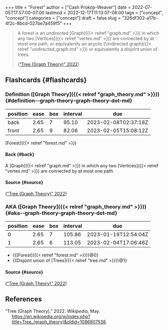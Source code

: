 +++
title = "Forest"
author = ["Cash Prokop-Weaver"]
date = 2022-07-05T17:57:00-07:00
lastmod = 2022-12-17T11:13:07-08:00
tags = ["concept", "concept"]
categories = ["concept"]
draft = false
slug = "326df302-a17b-4f2c-8bcd-027be7a459f5"
+++

> A forest is an undirected [Graph]({{< relref "graph.md" >}}) in which any two [Vertices]({{< relref "vertex.md" >}}) are connected by at most one path, or equivalently an acyclic [Undirected graph]({{< relref "undirected_graph.md" >}}) or equivalently a disjoint union of trees.
>
> (<a href="#citeproc_bib_item_1">“Tree (Graph Theory)” 2022</a>)


## Flashcards {#flashcards}


### Definition ([Graph Theory]({{< relref "graph_theory.md" >}})) {#definition--graph-theory-graph-theory-dot-md}

| position | ease | box | interval | due                  |
|----------|------|-----|----------|----------------------|
| back     | 2.65 | 7   | 95.10    | 2023-02-08T02:37:18Z |
| front    | 2.65 | 9   | 82.06    | 2023-02-05T15:08:12Z |

[Forest]({{< relref "forest.md" >}})


#### Back {#back}

A [Graph]({{< relref "graph.md" >}}) in which any two [Vertices]({{< relref "vertex.md" >}}) are connected by at most one path.


#### Source {#source}

(<a href="#citeproc_bib_item_1">“Tree (Graph Theory)” 2022</a>)


### AKA ([Graph Theory]({{< relref "graph_theory.md" >}})) {#aka--graph-theory-graph-theory-dot-md}

| position | ease | box | interval | due                  |
|----------|------|-----|----------|----------------------|
| 0        | 2.65 | 7   | 105.86   | 2023-01-19T12:54:04Z |
| 1        | 2.65 | 6   | 113.05   | 2023-02-04T17:06:46Z |

-   {{[Forest]({{< relref "forest.md" >}})}@0}
-   {{Disjoint union of [Trees]({{< relref "tree.md" >}})}@1}


#### Source {#source}

(<a href="#citeproc_bib_item_1">“Tree (Graph Theory)” 2022</a>)

## References

<style>.csl-entry{text-indent: -1.5em; margin-left: 1.5em;}</style><div class="csl-bib-body">
  <div class="csl-entry"><a id="citeproc_bib_item_1"></a>“Tree (Graph Theory).” 2022. <i>Wikipedia</i>, May. <a href="https://en.wikipedia.org/w/index.php?title=Tree_(graph_theory)&oldid=1086807538">https://en.wikipedia.org/w/index.php?title=Tree_(graph_theory)&#38;oldid=1086807538</a>.</div>
</div>
